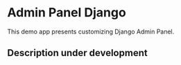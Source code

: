 # Admin Panel Django

This demo app presents customizing Django Admin Panel.

## Description under development
